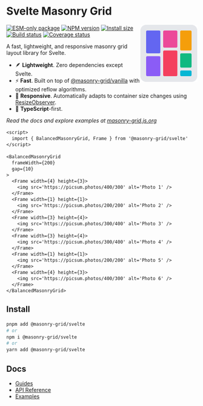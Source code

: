 # Svelte Masonry Grid

<img align="right" width="150" height="150" alt="Logo" src="../../website/src/assets/logo.svg">

[![ESM-only package][package]][package-url]
[![NPM version][npm]][npm-url]
[![Install size][size]][size-url]
[![Build status][build]][build-url]
[![Coverage status][coverage]][coverage-url]

[package]: https://img.shields.io/badge/package-ESM--only-ffe536.svg
[package-url]: https://nodejs.org/api/esm.html

[npm]: https://img.shields.io/npm/v/%40masonry-grid%2Fsvelte.svg
[npm-url]: https://npmjs.com/package/@masonry-grid/svelte

[size]: https://deno.bundlejs.com/badge?q=%40masonry-grid%2Fsvelte
[size-url]: https://bundlejs.com/?q=%40masonry-grid%2Fsvelte

[build]: https://img.shields.io/github/actions/workflow/status/TrigenSoftware/masonry-grid/tests.yml?branch=main
[build-url]: https://github.com/TrigenSoftware/masonry-grid/actions

[coverage]: https://img.shields.io/codecov/c/github/TrigenSoftware/masonry-grid.svg
[coverage-url]: https://app.codecov.io/gh/TrigenSoftware/masonry-grid

A fast, lightweight, and responsive masonry grid layout library for Svelte.

- 🪶 **Lightweight**. Zero dependencies except Svelte.
- ⚡ **Fast**. Built on top of [@masonry-grid/vanilla](../vanilla) with optimized reflow algorithms.
- 📱 **Responsive**. Automatically adapts to container size changes using [ResizeObserver](https://developer.mozilla.org/en-US/docs/Web/API/ResizeObserver).
- 📘 **TypeScript**-first.

_Read the docs and explore examples at [masonry-grid.js.org](https://masonry-grid.js.org)_

```svelte
<script>
  import { BalancedMasonryGrid, Frame } from '@masonry-grid/svelte'
</script>

<BalancedMasonryGrid
  frameWidth={200}
  gap={10}
>
  <Frame width={4} height={3}>
    <img src='https://picsum.photos/400/300' alt='Photo 1' />
  </Frame>
  <Frame width={1} height={1}>
    <img src='https://picsum.photos/200/200' alt='Photo 2' />
  </Frame>
  <Frame width={3} height={4}>
    <img src='https://picsum.photos/300/400' alt='Photo 3' />
  </Frame>
  <Frame width={3} height={4}>
    <img src='https://picsum.photos/300/400' alt='Photo 4' />
  </Frame>
  <Frame width={1} height={1}>
    <img src='https://picsum.photos/200/200' alt='Photo 5' />
  </Frame>
  <Frame width={4} height={3}>
    <img src='https://picsum.photos/400/300' alt='Photo 6' />
  </Frame>
</BalancedMasonryGrid>
```

## Install

```bash
pnpm add @masonry-grid/svelte
# or
npm i @masonry-grid/svelte
# or
yarn add @masonry-grid/svelte
```

## Docs

- [Guides](https://masonry-grid.js.org/guides/prerequisites/)
- [API Reference](https://masonry-grid.js.org/api/svelte/)
- [Examples](https://masonry-grid.js.org/examples/#svelte)
